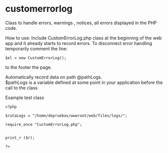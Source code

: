customerrorlog
==============

Class to handle errors, warnings , notices, all errors displayed in the PHP code.

How to use:
	Include CustomErrorLog.php class at the beginning of the web app and it 
	already starts to record errors.
	To disconnect error handling temporarily comment the line:
	
	$el = new CustomErrorLog(); 
	
	
to the footer the page.

Automatically record data on path @pathLogs.  
$pathLogs is a variable defined at some point in your application before the call to the class

Example test class

	<?php

  	$rutaLogs = "/home/depruebas/wwwroot/web/files/logs/";

  	require_once "CustomErrorLog.php";


  	print_r ($r);
  
	?>

